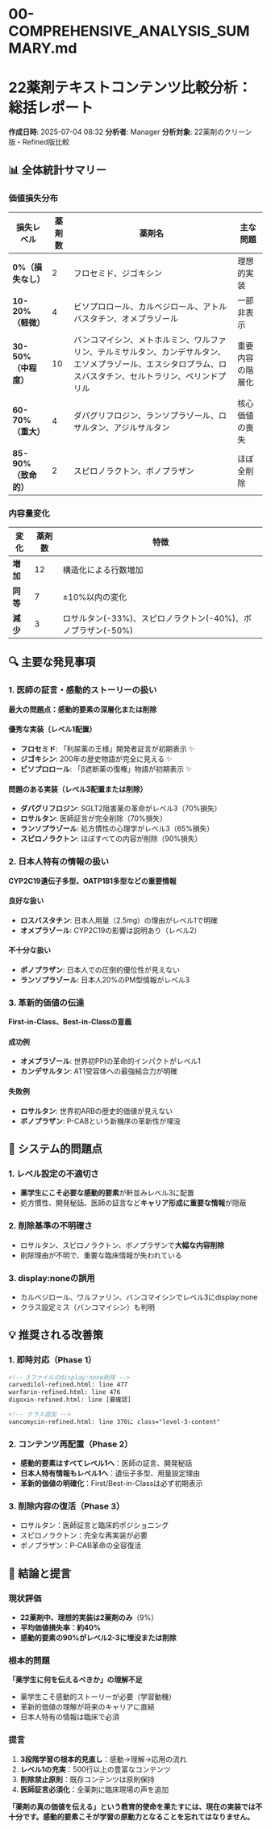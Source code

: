 # 00-COMPREHENSIVE_ANALYSIS_SUMMARY.md
# 22薬剤テキストコンテンツ比較分析：総括レポート

**作成日時**: 2025-07-04 08:32
**分析者**: Manager
**分析対象**: 22薬剤のクリーン版・Refined版比較

## 📊 全体統計サマリー

### 価値損失分布
| 損失レベル | 薬剤数 | 薬剤名 | 主な問題 |
|-----------|--------|--------|----------|
| **0%（損失なし）** | 2 | フロセミド、ジゴキシン | 理想的実装 |
| **10-20%（軽微）** | 4 | ビソプロロール、カルベジロール、アトルバスタチン、オメプラゾール | 一部非表示 |
| **30-50%（中程度）** | 10 | バンコマイシン、メトホルミン、ワルファリン、テルミサルタン、カンデサルタン、エソメプラゾール、エスシタロプラム、ロスバスタチン、セルトラリン、ペリンドプリル | 重要内容の階層化 |
| **60-70%（重大）** | 4 | ダパグリフロジン、ランソプラゾール、ロサルタン、アジルサルタン | 核心価値の喪失 |
| **85-90%（致命的）** | 2 | スピロノラクトン、ボノプラザン | ほぼ全削除 |

### 内容量変化
| 変化 | 薬剤数 | 特徴 |
|------|--------|------|
| **増加** | 12 | 構造化による行数増加 |
| **同等** | 7 | ±10%以内の変化 |
| **減少** | 3 | ロサルタン(-33%)、スピロノラクトン(-40%)、ボノプラザン(-50%) |

## 🔍 主要な発見事項

### 1. 医師の証言・感動的ストーリーの扱い
**最大の問題点：感動的要素の深層化または削除**

#### 優秀な実装（レベル1配置）
- **フロセミド**: 「利尿薬の王様」開発者証言が初期表示 ✨
- **ジゴキシン**: 200年の歴史物語が完全に見える ✨
- **ビソプロロール**: 「β遮断薬の復権」物語が初期表示 ✨

#### 問題のある実装（レベル3配置または削除）
- **ダパグリフロジン**: SGLT2阻害薬の革命がレベル3（70%損失）
- **ロサルタン**: 医師証言が完全削除（70%損失）
- **ランソプラゾール**: 処方慣性の心理学がレベル3（65%損失）
- **スピロノラクトン**: ほぼすべての内容が削除（90%損失）

### 2. 日本人特有の情報の扱い
**CYP2C19遺伝子多型、OATP1B1多型などの重要情報**

#### 良好な扱い
- **ロスバスタチン**: 日本人用量（2.5mg）の理由がレベル1で明確
- **オメプラゾール**: CYP2C19の影響は説明あり（レベル2）

#### 不十分な扱い
- **ボノプラザン**: 日本人での圧倒的優位性が見えない
- **ランソプラゾール**: 日本人20%のPM型情報がレベル3

### 3. 革新的価値の伝達
**First-in-Class、Best-in-Classの意義**

#### 成功例
- **オメプラゾール**: 世界初PPIの革命的インパクトがレベル1
- **カンデサルタン**: AT1受容体への最強結合力が明確

#### 失敗例
- **ロサルタン**: 世界初ARBの歴史的価値が見えない
- **ボノプラザン**: P-CABという新機序の革新性が埋没

## 🚨 システム的問題点

### 1. レベル設定の不適切さ
- **薬学生にこそ必要な感動的要素**が軒並みレベル3に配置
- 処方慣性、開発秘話、医師の証言など**キャリア形成に重要な情報**が隠蔽

### 2. 削除基準の不明確さ
- ロサルタン、スピロノラクトン、ボノプラザンで**大幅な内容削除**
- 削除理由が不明で、重要な臨床情報が失われている

### 3. display:noneの誤用
- カルベジロール、ワルファリン、バンコマイシンでレベル3にdisplay:none
- クラス設定ミス（バンコマイシン）も判明

## 💡 推奨される改善策

### 1. 即時対応（Phase 1）
```html
<!-- 3ファイルのdisplay:none削除 -->
carvedilol-refined.html: line 477
warfarin-refined.html: line 476  
digoxin-refined.html: line [要確認]

<!-- クラス追加 -->
vancomycin-refined.html: line 370に class="level-3-content"
```

### 2. コンテンツ再配置（Phase 2）
- **感動的要素はすべてレベル1へ**：医師の証言、開発秘話
- **日本人特有情報もレベル1へ**：遺伝子多型、用量設定理由
- **革新的価値の明確化**：First/Best-in-Classは必ず初期表示

### 3. 削除内容の復活（Phase 3）
- ロサルタン：医師証言と臨床的ポジショニング
- スピロノラクトン：完全な再実装が必要
- ボノプラザン：P-CAB革命の全容復活

## 🎯 結論と提言

### 現状評価
- **22薬剤中、理想的実装は2薬剤のみ**（9%）
- **平均価値損失率：約40%**
- **感動的要素の90%がレベル2-3に埋没または削除**

### 根本的問題
**「薬学生に何を伝えるべきか」の理解不足**
- 薬学生こそ感動的ストーリーが必要（学習動機）
- 革新的価値の理解が将来のキャリアに直結
- 日本人特有の情報は臨床で必須

### 提言
1. **3段階学習の根本的見直し**：感動→理解→応用の流れ
2. **レベル1の充実**：500行以上の豊富なコンテンツ
3. **削除禁止原則**：既存コンテンツは原則保持
4. **医師証言必須化**：全薬剤に臨床現場の声を追加

**「薬剤の真の価値を伝える」という教育的使命を果たすには、現在の実装では不十分です。感動的要素こそが学習の原動力となることを忘れてはなりません。**